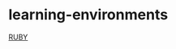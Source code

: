 # learning-environments

[RUBY](https://github.com/devnano-learn-to-program/learning-environments/tree/master/ruby)